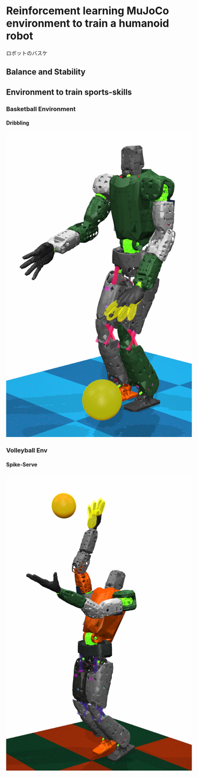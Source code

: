 # Reinforcement learning MuJoCo environment to train a humanoid robot

ロボットのバスケ

## Balance and Stability
## Environment to train sports-skills
### Basketball Environment
#### Dribbling
<img src="https://github.com/etorobot/Humanoid-Basketball-Robot/blob/main/pictures/pose_dribble_4.png" width="600"/>

### Volleyball Env
#### Spike-Serve
<img src="https://github.com/etorobot/Humanoid-Basketball-Robot/blob/main/pictures/SPK%20Pose%201.png" width="600"/>
